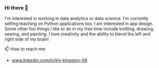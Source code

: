 ### Hi there 👋
I'm interested in working in data analytics or data science. I'm currently selfing teaching on Python applications too, I am interested in app design. 
Some other fun things I like to do in my free time include knitting, drawing, sewing, and painting. I love creativity and the ability to blend the left and right side of my brain! 

📫 How to reach me:
  - www.linkedin.com/in/lily-kingston-08

<!--
**lilyekingston/lilyekingston** is a ✨ _special_ ✨ repository because its `README.md` (this file) appears on your GitHub profile.

Here are some ideas to get you started:

- 🔭 I’m currently working on ...
- 🌱 I’m currently learning ...
- 👯 I’m looking to collaborate on ...
- 🤔 I’m looking for help with ...
- 💬 Ask me about ...
- 📫 How to reach me: ...
- 😄 Pronouns: ...
- ⚡ Fun fact: ...
-->
